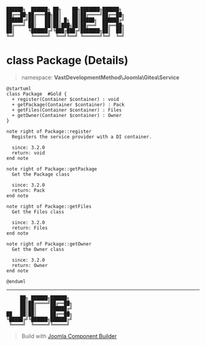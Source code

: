 ```
██████╗  ██████╗ ██╗    ██╗███████╗██████╗
██╔══██╗██╔═══██╗██║    ██║██╔════╝██╔══██╗
██████╔╝██║   ██║██║ █╗ ██║█████╗  ██████╔╝
██╔═══╝ ██║   ██║██║███╗██║██╔══╝  ██╔══██╗
██║     ╚██████╔╝╚███╔███╔╝███████╗██║  ██║
╚═╝      ╚═════╝  ╚══╝╚══╝ ╚══════╝╚═╝  ╚═╝
```
# class Package (Details)
> namespace: **VastDevelopmentMethod\Joomla\Gitea\Service**
```uml
@startuml
class Package  #Gold {
  + register(Container $container) : void
  + getPackage(Container $container) : Pack
  + getFiles(Container $container) : Files
  + getOwner(Container $container) : Owner
}

note right of Package::register
  Registers the service provider with a DI container.

  since: 3.2.0
  return: void
end note

note right of Package::getPackage
  Get the Package class

  since: 3.2.0
  return: Pack
end note

note right of Package::getFiles
  Get the Files class

  since: 3.2.0
  return: Files
end note

note right of Package::getOwner
  Get the Owner class

  since: 3.2.0
  return: Owner
end note
 
@enduml
```

---
```
     ██╗ ██████╗██████╗
     ██║██╔════╝██╔══██╗
     ██║██║     ██████╔╝
██   ██║██║     ██╔══██╗
╚█████╔╝╚██████╗██████╔╝
 ╚════╝  ╚═════╝╚═════╝
```
> Build with [Joomla Component Builder](https://git.vdm.dev/joomla/Component-Builder)

